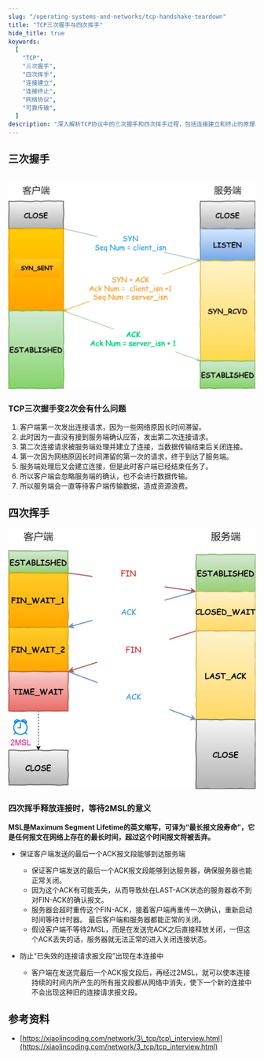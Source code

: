 ```yaml
---
slug: "/operating-systems-and-networks/tcp-handshake-teardown"
title: "TCP三次握手与四次挥手"
hide_title: true
keywords:
  [
    "TCP",
    "三次握手",
    "四次挥手",
    "连接建立",
    "连接终止",
    "网络协议",
    "可靠传输",
  ]
description: "深入解析TCP协议中的三次握手和四次挥手过程，包括连接建立和终止的原理、状态转换以及相关的网络安全考虑"
---
```


## 三次握手

 ![](/attachments/20-01-06-4.1.png)

### TCP三次握手变2次会有什么问题

1.  客户端第一次发出连接请求，因为一些网络原因长时间滞留。
2.  此时因为一直没有接到服务端确认应答，发出第二次连接请求。
3.  第二次连接请求被服务端处理并建立了连接，当数据传输结束后关闭连接。
4.  第一次因为网络原因长时间滞留的第一次的请求，终于到达了服务端。
5.  服务端处理后又会建立连接，但是此时客户端已经结束任务了。
6.  所以客户端会忽略服务端的确认，也不会进行数据传输。
7.  所以服务端会一直等待客户端传输数据，造成资源浪费。

## 四次挥手

![](/attachments/20-01-33-4.1.png)

### 四次挥手释放连接时，等待2MSL的意义

**MSL是Maximum Segment Lifetime的英文缩写，可译为“最长报文段寿命”，它是任何报文在网络上存在的最长时间，超过这个时间报文将被丢弃。**

*   保证客户端发送的最后一个ACK报文段能够到达服务端
    
    *   保证客户端发送的最后一个ACK报文段能够到达服务器，确保服务器也能正常关闭。
    *   因为这个ACK有可能丢失，从而导致处在LAST-ACK状态的服务器收不到对FIN-ACK的确认报文。
    *   服务器会超时重传这个FIN-ACK，接着客户端再重传一次确认，重新启动时间等待计时器。 最后客户端和服务器都能正常的关闭。
    *   假设客户端不等待2MSL，而是在发送完ACK之后直接释放关闭，一但这个ACK丢失的话，服务器就无法正常的进入关闭连接状态。
*   防止“已失效的连接请求报文段”出现在本连接中
    
    *   客户端在发送完最后一个ACK报文段后，再经过2MSL，就可以使本连接持续的时间内所产生的所有报文段都从网络中消失，使下一个新的连接中不会出现这种旧的连接请求报文段。

## 参考资料

*   [https://xiaolincoding.com/network/3\_tcp/tcp\_interview.html](https://xiaolincoding.com/network/3_tcp/tcp_interview.html)

  

  

  

  

